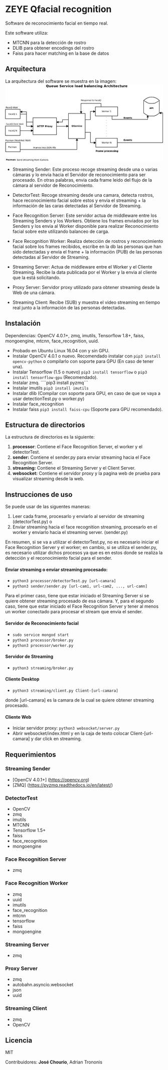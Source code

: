 # ZEYE Qfacial recognition
Software de reconocimiento facial en tiempo real.

Este software utiliza:
- MTCNN para la detección de rostro
- DLIB para obtener encodings del rostro
- Faiss para hacer matching en la base de datos

## Arquitectura
La arquitectura del software se muestra en la imagen: 
![](doc/architecture.jpeg)

- Streaming Sender: Este proceso recoge streaming desde una o varias cámaras y lo envia hacia el Servidor de reconocimiento para ser procesado. En otras palabras, envia cada frame leido del flujo de la cámara al servidor de Reconocimiento.

- DetectorTest: Recoge streaming desde una camara, detecta rostros, hace reconocimiento facial sobre estos y envia el streaming + la información de las caras detectadas al Servidor de Streaming.

- Face Recognition Server: Este servidor actua de middleware entre los Streaming Senders y los Workers. Obtiene los frames enviados por los Senders y los envia al Worker disponible para realizar Reconocimiento facial sobre este utilizando balanceo de carga.

- Face Recognition Worker: Realiza detección de rostros y reconocimiento facial sobre los frames recibidos, escribe en la db las personas que han sido detectadas y envia el frame + la información (PUB) de las personas detectadas al Servidor de Streaming.

- Streaming Server: Actua de middleware entre el Worker y el Cliente Streaming. Recibe la data publicada por el Worker y la envia al cliente que la está solicitando.

- Proxy Server: Servidor proxy utilizado para obtener streaming desde la Web de una cámara.

- Streaming Client: Recibe (SUB) y muestra el video streaming en tiempo real junto a la información de las personas detectadas.

## Instalación
Dependencias: OpenCV 4.0.1+, zmq, imutils, Tensorflow 1.8+, faiss, mongoengine, mtcnn, face_recognition, uuid.

- Probado en Ubuntu Linux 16.04 con y sin GPU.
- Instalar OpenCV 4.0.1 o nuevo. Recomendado instalar con ```pip3 install opencv-python``` o compilarlo con soporte para GPU (En caso de tener una).
- Instalar Tensorflow (1.5 o nuevo) ```pip3 install tensorflow``` o ```pip3 install tensorflow-gpu``` (Recomendado).
- Instalar zmq. ````pip3 install pyzmq```
- Instalar imutils ```pip3 install imutils```
- Instalar dlib (Compilar con soporte para GPU, en caso de que se vaya a usar detectionTest.py o worker.py)
- Instalar face_recognition
- Instalar faiss ```pip3 install faiss-cpu``` (Soporte para GPU recomendado).

## Estructura de directorios

La estructura de directorios es la siguiente:

1. **processor**: Contiene el Face Recognition Server, el worker y el detectorTest.
2. **sender:** Contiene el sender.py para enviar streaming hacia el Face Recognition Server.
3. **streaming:** Contiene el Streaming Server y el Client Server.
4. **websocket:** Contiene el servidor proxy y la pagina web de prueba para visualizar streaming desde la web.

## Instrucciones de uso

Se puede usar de las siguentes maneras:
 1. Leer cada frame, procesarlo y enviarlo al servidor de streaming (detectorTest.py) o
 2. Enviar streaming hacia el face recognition streaming, procesarlo en el worker y enviarlo hacia el streaming server. (sender.py) 

En resumen, si se va a utilizar el detectorTest.py, no es necesario iniciar el Face Recognition Server y el worker; en cambio, si se utiliza el sender.py, es necesario utilizar dichos procesos ya que es en estos donde se realiza la detección y el reconocimiento facial para el sender.

#### Enviar streaming o enviar streaming procesado:

- ```python3 processor/detectorTest.py [url-camara]```
- ```python3 sender/sender.py [url-cam1, url-cam2, ..., url-camn]```


Para el primer caso, tiene que estar iniciado el Streaming Server si se quiere obtener streaming procesado de esa cámara. Y, para el segundo caso, tiene que estar iniciado el Face Recognition Server y tener al menos un worker conectado para procesar el stream que envia el sender.

#### Servidor de Reconocimiento facial
- ```sudo service mongod start```
- ```python3 processor/broker.py```
- ```python3 processor/worker.py```

#### Servidor de Streaming
- ```python3 streaming/broker.py```

#### Cliente Desktop
- ```python3 streaming/client.py Client-[url-camara]```

donde [url-camara] es la camara de la cual se quiere obtener streaming procesado.

#### Cliente Web
- Iniciar servidor proxy: ```python3 websocket/server.py```
- Abrir websocket/index.html y en la caja de texto colocar Client-[url-camara] y dar click en streaming.

## Requerimientos

### Streaming Sender
- [OpenCV 4.0.1+] (https://opencv.org)
- [ZMQ] (https://pyzmq.readthedocs.io/en/latest/)

### DetectorTest
- OpenCV
- zmq
- imutils
- MTCNN
- Tensorflow 1.5+
- faiss
- face_recognition
- mongoengine

### Face Recognition Server
- zmq

### Face Recognition Worker
- zmq
- uuid
- imutils
- face_recognition
- mtcnn
- tensorflow
- faiss
- mongoengine

### Streaming Server
- zmq

### Proxy Server
- zmq
- autobahn.asyncio.websocket
- json
- uuid

### Streaming Client
- zmq
- OpenCV

## Licencia

MIT

Contribuidores: **José Chourio**, Adrian Trononis